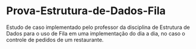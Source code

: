 # Prova-Estrutura-de-Dados-Fila
Estudo de caso implementado pelo professor da disciplina de Estrutura de Dados para o uso de Fila em uma implementação do dia a dia, no caso o controle de pedidos de um restaurante.
